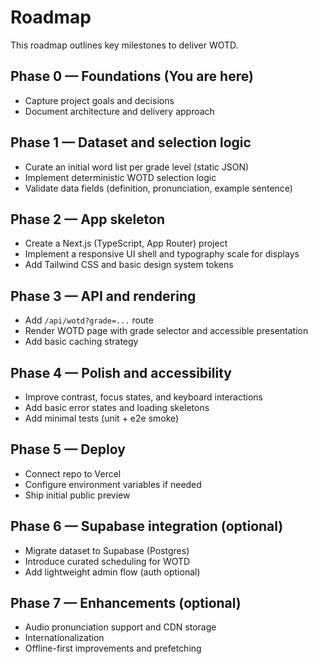 # Roadmap

This roadmap outlines key milestones to deliver WOTD.

## Phase 0 — Foundations (You are here)

- Capture project goals and decisions
- Document architecture and delivery approach

## Phase 1 — Dataset and selection logic

- Curate an initial word list per grade level (static JSON)
- Implement deterministic WOTD selection logic
- Validate data fields (definition, pronunciation, example sentence)

## Phase 2 — App skeleton

- Create a Next.js (TypeScript, App Router) project
- Implement a responsive UI shell and typography scale for displays
- Add Tailwind CSS and basic design system tokens

## Phase 3 — API and rendering

- Add `/api/wotd?grade=...` route
- Render WOTD page with grade selector and accessible presentation
- Add basic caching strategy

## Phase 4 — Polish and accessibility

- Improve contrast, focus states, and keyboard interactions
- Add basic error states and loading skeletons
- Add minimal tests (unit + e2e smoke)

## Phase 5 — Deploy

- Connect repo to Vercel
- Configure environment variables if needed
- Ship initial public preview

## Phase 6 — Supabase integration (optional)

- Migrate dataset to Supabase (Postgres)
- Introduce curated scheduling for WOTD
- Add lightweight admin flow (auth optional)

## Phase 7 — Enhancements (optional)

- Audio pronunciation support and CDN storage
- Internationalization
- Offline-first improvements and prefetching
